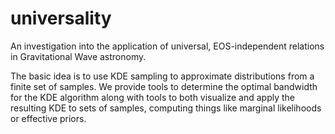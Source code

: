 # universality

An investigation into the application of universal, EOS-independent relations in Gravitational Wave astronomy.

The basic idea is to use KDE sampling to approximate distributions from a finite set of samples. We provide tools to determine the optimal bandwidth for the KDE algorithm along with tools to both visualize and apply the resulting KDE to sets of samples, computing things like marginal likelihoods or effective priors.
